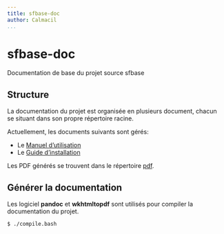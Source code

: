 ```yaml
---
title: sfbase-doc
author: Calmacil
...
```


# sfbase-doc
Documentation de base du projet source sfbase

## Structure

La documentation du projet est organisée en plusieurs document, chacun se situant dans son propre répertoire racine.

Actuellement, les documents suivants sont gérés:

+ Le [Manuel d’utilisation](./user_manual/index.md)
+ Le [Guide d’installation](./installation_guide/index.md)

Les PDF générés se trouvent dans le répertoire [pdf](./pdf).

## Générer la documentation

Les logiciel **pandoc** et **wkhtmltopdf** sont utilisés pour compiler la documentation du projet.

```bash
$ ./compile.bash
```